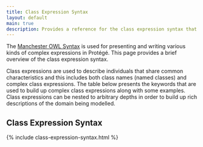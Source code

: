```yaml
---
title: Class Expression Syntax
layout: default
main: true
description: Provides a reference for the class expression syntax that is used throughout Protégé.
---
```

The [Manchester OWL Syntax](http://www.w3.org/TR/owl2-manchester-syntax/) is used for presenting and writing various kinds of complex expressions in Protégé.  This page provides a brief overview of the class expression syntax.  

Class expressions are used to describe individuals that share common characteristics and this includes both class names (named classes) and complex class expressions.  The table below presents the keywords that are used to build up complex class expressions along with some examples.  Class expressions can be nested to arbitrary depths in order to build up rich descriptions of the domain being modelled.


## Class Expression Syntax

{% include class-expression-syntax.html %}
